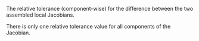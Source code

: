 The relative tolerance (component-wise) for the difference between the two
assembled local Jacobians.

There is only one relative tolerance value for all components of the Jacobian.
